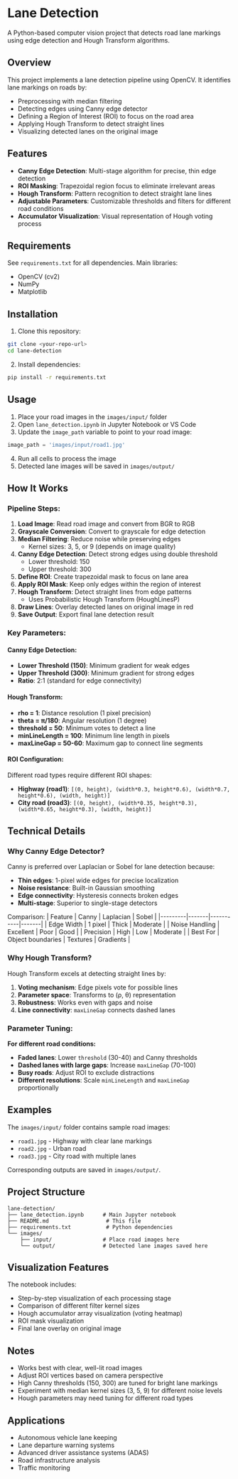 # Lane Detection

A Python-based computer vision project that detects road lane markings using edge detection and Hough Transform algorithms.

## Overview

This project implements a lane detection pipeline using OpenCV. It identifies lane markings on roads by:
- Preprocessing with median filtering
- Detecting edges using Canny edge detector
- Defining a Region of Interest (ROI) to focus on the road area
- Applying Hough Transform to detect straight lines
- Visualizing detected lanes on the original image

## Features

- **Canny Edge Detection**: Multi-stage algorithm for precise, thin edge detection
- **ROI Masking**: Trapezoidal region focus to eliminate irrelevant areas
- **Hough Transform**: Pattern recognition to detect straight lane lines
- **Adjustable Parameters**: Customizable thresholds and filters for different road conditions
- **Accumulator Visualization**: Visual representation of Hough voting process

## Requirements

See `requirements.txt` for all dependencies. Main libraries:
- OpenCV (cv2)
- NumPy
- Matplotlib

## Installation

1. Clone this repository:
```bash
git clone <your-repo-url>
cd lane-detection
```

2. Install dependencies:
```bash
pip install -r requirements.txt
```

## Usage

1. Place your road images in the `images/input/` folder
2. Open `lane_detection.ipynb` in Jupyter Notebook or VS Code
3. Update the `image_path` variable to point to your road image:
```python
image_path = 'images/input/road1.jpg'
```
4. Run all cells to process the image
5. Detected lane images will be saved in `images/output/`

## How It Works

### Pipeline Steps:

1. **Load Image**: Read road image and convert from BGR to RGB
2. **Grayscale Conversion**: Convert to grayscale for edge detection
3. **Median Filtering**: Reduce noise while preserving edges
   - Kernel sizes: 3, 5, or 9 (depends on image quality)
4. **Canny Edge Detection**: Detect strong edges using double threshold
   - Lower threshold: 150
   - Upper threshold: 300
5. **Define ROI**: Create trapezoidal mask to focus on lane area
6. **Apply ROI Mask**: Keep only edges within the region of interest
7. **Hough Transform**: Detect straight lines from edge patterns
   - Uses Probabilistic Hough Transform (HoughLinesP)
8. **Draw Lines**: Overlay detected lanes on original image in red
9. **Save Output**: Export final lane detection result

### Key Parameters:

#### Canny Edge Detection:
- **Lower Threshold (150)**: Minimum gradient for weak edges
- **Upper Threshold (300)**: Minimum gradient for strong edges
- **Ratio**: 2:1 (standard for edge connectivity)

#### Hough Transform:
- **rho = 1**: Distance resolution (1 pixel precision)
- **theta = π/180**: Angular resolution (1 degree)
- **threshold = 50**: Minimum votes to detect a line
- **minLineLength = 100**: Minimum line length in pixels
- **maxLineGap = 50-60**: Maximum gap to connect line segments

#### ROI Configuration:
Different road types require different ROI shapes:
- **Highway (road1)**: `[(0, height), (width*0.3, height*0.6), (width*0.7, height*0.6), (width, height)]`
- **City road (road3)**: `[(0, height), (width*0.35, height*0.3), (width*0.65, height*0.3), (width, height)]`

## Technical Details

### Why Canny Edge Detector?

Canny is preferred over Laplacian or Sobel for lane detection because:
- **Thin edges**: 1-pixel wide edges for precise localization
- **Noise resistance**: Built-in Gaussian smoothing
- **Edge connectivity**: Hysteresis connects broken edges
- **Multi-stage**: Superior to single-stage detectors

Comparison:
| Feature | Canny | Laplacian | Sobel |
|---------|-------|-----------|-------|
| Edge Width | 1 pixel | Thick | Moderate |
| Noise Handling | Excellent | Poor | Good |
| Precision | High | Low | Moderate |
| Best For | Object boundaries | Textures | Gradients |

### Why Hough Transform?

Hough Transform excels at detecting straight lines by:
1. **Voting mechanism**: Edge pixels vote for possible lines
2. **Parameter space**: Transforms to (ρ, θ) representation
3. **Robustness**: Works even with gaps and noise
4. **Line connectivity**: `maxLineGap` connects dashed lanes

### Parameter Tuning:

**For different road conditions:**
- **Faded lanes**: Lower `threshold` (30-40) and Canny thresholds
- **Dashed lanes with large gaps**: Increase `maxLineGap` (70-100)
- **Busy roads**: Adjust ROI to exclude distractions
- **Different resolutions**: Scale `minLineLength` and `maxLineGap` proportionally

## Examples

The `images/input/` folder contains sample road images:
- `road1.jpg` - Highway with clear lane markings
- `road2.jpg` - Urban road
- `road3.jpg` - City road with multiple lanes

Corresponding outputs are saved in `images/output/`.

## Project Structure

```
lane-detection/
├── lane_detection.ipynb      # Main Jupyter notebook
├── README.md                  # This file
├── requirements.txt           # Python dependencies
└── images/
    ├── input/                # Place road images here
    └── output/               # Detected lane images saved here
```

## Visualization Features

The notebook includes:
- Step-by-step visualization of each processing stage
- Comparison of different filter kernel sizes
- Hough accumulator array visualization (voting heatmap)
- ROI mask visualization
- Final lane overlay on original image

## Notes

- Works best with clear, well-lit road images
- Adjust ROI vertices based on camera perspective
- High Canny thresholds (150, 300) are tuned for bright lane markings
- Experiment with median kernel sizes (3, 5, 9) for different noise levels
- Hough parameters may need tuning for different road types

## Applications

- Autonomous vehicle lane keeping
- Lane departure warning systems
- Advanced driver assistance systems (ADAS)
- Road infrastructure analysis
- Traffic monitoring
